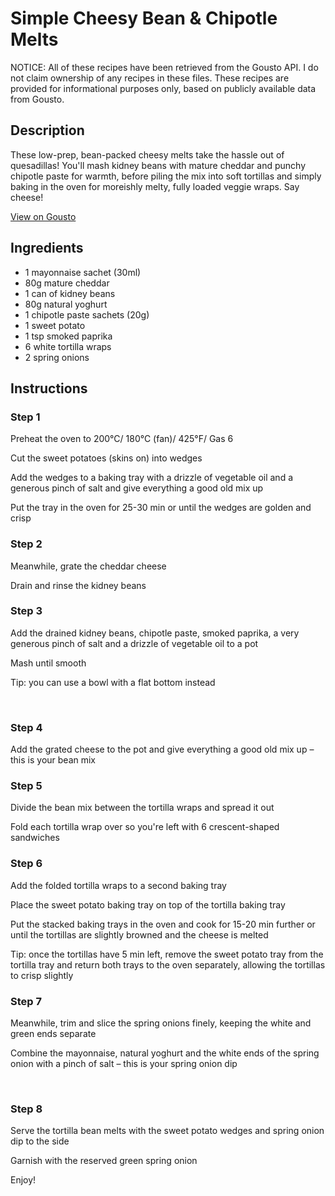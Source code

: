 # Simple Cheesy Bean & Chipotle Melts 

NOTICE: All of these recipes have been retrieved from the Gousto API. I do not claim ownership of any recipes in these files. These recipes are provided for informational purposes only, based on publicly available data from Gousto.

## Description

These low-prep, bean-packed cheesy melts take the hassle out of quesadillas! You'll mash kidney beans with mature cheddar and punchy chipotle paste for warmth, before piling the mix into soft tortillas and simply baking in the oven for moreishly melty, fully loaded veggie wraps. Say cheese!
 

[View on Gousto](https://www.gousto.co.uk/recipes/cookbook/simple-cheesy-bean-chipotle-melts)

## Ingredients

- 1 mayonnaise sachet (30ml)
- 80g mature cheddar
- 1 can of kidney beans
- 80g natural yoghurt 
- 1 chipotle paste sachets (20g)
- 1 sweet potato
- 1 tsp smoked paprika
- 6 white tortilla wraps
- 2 spring onions 

## Instructions


### Step 1

Preheat the oven to 200&deg;C/ 180&deg;C (fan)/ 425&deg;F/ Gas 6


Cut the sweet potatoes&nbsp;(skins on) into&nbsp;wedges


Add the&nbsp;wedges&nbsp;to a baking tray with a drizzle of&nbsp;vegetable oil&nbsp;and a generous pinch of&nbsp;salt&nbsp;and give everything a good old mix up


Put the tray in the oven for 25-30 min or until the&nbsp;wedges&nbsp;are golden and crisp


### Step 2

Meanwhile, grate the cheddar cheese


Drain and rinse the kidney beans


### Step 3

Add the drained&nbsp;kidney&nbsp;beans, chipotle paste,&nbsp;smoked paprika, a very generous pinch of salt and a drizzle of vegetable oil to a pot&nbsp;


Mash until smooth


Tip: <span class="text-highlight">you</span> can use a bowl with a flat bottom instead


&nbsp;


### Step 4

Add the grated cheese to the pot and give everything a good old mix up &ndash; this is your bean mix


### Step 5

Divide the bean mix&nbsp;between the tortilla wraps and spread it out&nbsp;


Fold each&nbsp;tortilla&nbsp;wrap&nbsp;over so you're left with 6 crescent-shaped sandwiches&nbsp;


### Step 6

Add the&nbsp;folded tortilla wraps&nbsp;to a second baking tray


Place the sweet potato baking tray on top of the&nbsp;tortilla baking tray


Put the stacked baking trays in the oven and cook for 15-20 min further or until the&nbsp;tortillas&nbsp;are slightly browned and the cheese is melted


Tip: <span class="text-highlight">once</span> the tortillas have 5 min left, remove the sweet potato tray from the tortilla tray and return both trays to the oven separately, allowing the tortillas to crisp slightly&nbsp;


### Step 7

Meanwhile, trim and slice the spring onions finely, keeping the white and green&nbsp;ends separate&nbsp;


Combine the mayonnaise, natural yoghurt and&nbsp;the white&nbsp;ends of the spring onion with a pinch of salt&nbsp;&ndash; this is your spring onion dip


&nbsp;

### Step 8

Serve the tortilla&nbsp;bean melts with the sweet potato wedges and spring onion dip to the side&nbsp;


Garnish with the reserved&nbsp;green spring onion


Enjoy!

